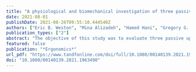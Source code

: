 ```yaml
---
title: "A physiological and biomechanical investigation of three passive upper-extremity exoskeletons during simulated overhead work"
date: 2021-08-01
publishDate: 2021-08-26T09:55:10.444540Z
authors: ["Eric B. Weston", "Mina Alizadeh", "Hamed Hani", "Gregory G. Knapik", "Reid A. Souchereau", "William S. Marras"]
publication_types: ["2"]
abstract: "The objective of this study was to evaluate three passive upper-extremity exoskeletons relative to a control condition. Twelve subjects performed an hour-long, simulated occupational task ina laboratory setting. Independent measures of exoskeleton, exertion height (overhead, head height), time, and their interactions were assessed. Dependent measures included changes in tis-sue oxygenation (DTSI) in the anterior deltoid and middle trapezius, peak resultant lumbar spine loading, and subjective discomfort in various body regions. A statistically significant reduction inDTSI between exoskeleton and control was only observed in one instance. Additionally, neither increases in spinal loading nor increases in subjective discomfort ratings were observed for anyof the exoskeletons. Ultimately, the exoskeletons offered little to no physiological benefit for the conditions tested. However, the experimental task was not highly fatiguing to the subjects, denoted by low DTSI values across conditions. Results may vary for tasks requiring constant arm elevation or higher force demands."
featured: false
publication: "*Ergonomics*"
url_pdf: "https://www.tandfonline.com/doi/full/10.1080/00140139.2021.1963490"
doi: "10.1080/00140139.2021.1963490"
---
```


